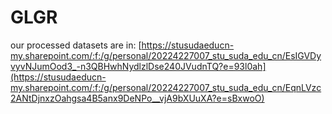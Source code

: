 # GLGR
our processed datasets are in: [https://stusudaeducn-my.sharepoint.com/:f:/g/personal/20224227007_stu_suda_edu_cn/EsIGVDyvyvNJumOod3_-n3QBHwhNydlzlDse240JVudnTQ?e=93l0ah](https://stusudaeducn-my.sharepoint.com/:f:/g/personal/20224227007_stu_suda_edu_cn/EqnLVzc2ANtDjnxzOahgsa4B5anx9DeNPo__vjA9bXUuXA?e=sBxwoO)
